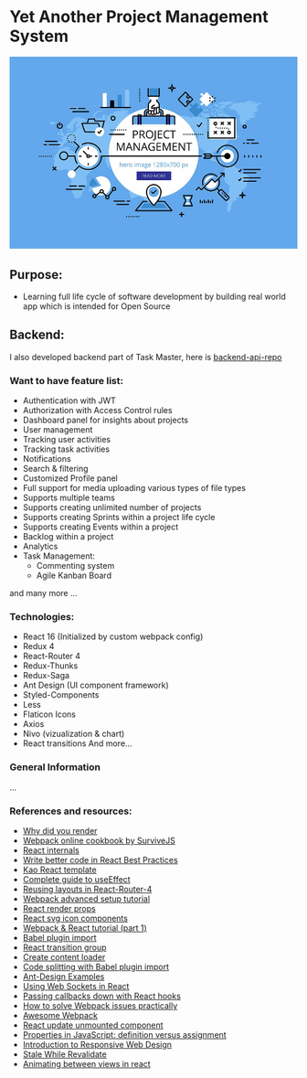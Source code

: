 # Yet Another Project Management System

![Agile Project Management System](./public/project-management.jpg)

## Purpose:

- Learning full life cycle of software development by building real world app which is intended for Open Source

## Backend:

I also developed backend part of Task Master, here is [backend-api-repo](https://github.com/humoyun/taskmaster-api)

### Want to have feature list:

- Authentication with JWT
- Authorization with Access Control rules
- Dashboard panel for insights about projects
- User management
- Tracking user activities
- Tracking task activities
- Notifications
- Search & filtering
- Customized Profile panel
- Full support for media uploading various types of file types
- Supports multiple teams
- Supports creating unlimited number of projects
- Supports creating Sprints within a project life cycle
- Supports creating Events within a project
- Backlog within a project
- Analytics
- Task Management:
  - Commenting system
  - Agile Kanban Board

and many more ...

### Technologies:

- React 16 (Initialized by custom webpack config)
- Redux 4
- React-Router 4
- Redux-Thunks
- Redux-Saga
- Ant Design (UI component framework)
- Styled-Components
- Less
- Flaticon Icons
- Axios
- Nivo (vizualization & chart)
- React transitions
  And more...

### General Information

...

### References and resources:

- [Why did you render](https://www.npmjs.com/package/@welldone-software/why-did-you-render)
- [Webpack online cookbook by SurviveJS](https://survivejs.com/webpack/)
- [React internals](http://www.mattgreer.org/articles/react-internals-part-one-basic-rendering/)
- [Write better code in React Best Practices](https://blog.bitsrc.io/how-to-write-better-code-in-react-best-practices-b8ca87d462b0)
- [Kao React template](https://github.com/adhityasan/kao-react-template)
- [Complete guide to useEffect](https://overreacted.io/a-complete-guide-to-useeffect)
- [Reusing layouts in React-Router-4](https://simonsmith.io/reusing-layouts-in-react-router-4)
- [Webpack advanced setup tutorial](https://www.robinwieruch.de/webpack-advanced-setup-tutorial)
- [React render props](https://www.robinwieruch.de/react-render-props)
- [React svg icon components](https://www.robinwieruch.de/react-svg-icon-components)
- [Webpack & React tutorial (part 1)](https://www.toptal.com/react/webpack-react-tutorial-pt-1)
- [Babel plugin import](https://github.com/ant-design/babel-plugin-import)
- [React transition group](https://reactcommunity.org/react-transition-group)
- [Create content loader](http://danilowoz.com/create-content-loader/)
- [Code splitting with Babel plugin import](https://reacttraining.com/react-router/web/guides/code-splitting)
- [Ant-Design Examples](https://github.com/ant-design/ant-design/blob/master/components/layout/demo/responsive.md)
- [Using Web Sockets in React](https://dev.to/finallynero/using-websockets-in-react-4fkp)
- [Passing callbacks down with React hooks](https://medium.com/trabe/passing-callbacks-down-with-react-hooks-4723c4652aff)
- [How to solve Webpack issues practically](https://www.freecodecamp.org/news/how-to-solve-webpack-problems-the-practical-case-79fb676417f4/)
- [Awesome Webpack](https://github.com/webpack-contrib/awesome-webpack)
- [React update unmounted component](https://www.debuggr.io/react-update-unmounted-component)
- [Properties in JavaScript: definition versus assignment](https://2ality.com/2012/08/property-definition-assignment.html)
- [Introduction to Responsive Web Design](https://www.toptal.com/responsive-web/introduction-to-responsive-web-design-pseudo-elements-media-queries)
- [Stale While Revalidate](https://www.toptal.com/react-hooks/stale-while-revalidate)
- [Animating between views in react](https://css-tricks.com/animating-between-views-in-react)
